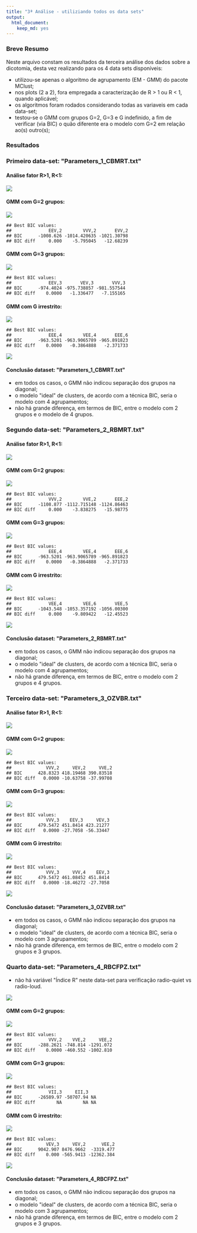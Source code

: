 ```yaml
---
title: "3ª Análise - utiliziando todos os data sets"
output: 
  html_document: 
    keep_md: yes
---
```


<!-- <style> -->
<!-- body { -->
<!-- text-align: justify} -->
<!-- </style> -->


### Breve Resumo
Neste arquivo constam os resultados da terceira análise dos dados sobre a dicotomia, desta vez realizando para os 4 data sets disponíveis:

* utilizou-se apenas o algoritmo de agrupamento (EM - GMM) do pacote MClust;
* nos plots (2 a 2), fora empregada a caracterização de R > 1 ou R < 1, quando aplicável;
* os algoritmos foram rodados considerando todas as variaveis em cada data-set;
* testou-se o GMM com grupos G=2, G=3 e G indefinido, a fim de verificar (via BIC) o quão diferente era o modelo com G=2 em relação ao(s) outro(s);


### Resultados



### Primeiro data-set: "Parameters_1_CBMRT.txt"

#### Análise fator R>1, R<1:

![](resultados_analise3_files/figure-html/r1-1.png)<!-- -->


#### GMM com G=2 grupos:


![](resultados_analise3_files/figure-html/G2_1-1.png)<!-- -->

```
## Best BIC values:
##              EEV,2        VVV,2       EVV,2
## BIC      -1008.626 -1014.420635 -1021.30798
## BIC diff     0.000    -5.795045   -12.68239
```



#### GMM com G=3 grupos:


![](resultados_analise3_files/figure-html/G3_1-1.png)<!-- -->

```
## Best BIC values:
##              EEV,3       VEV,3       VVV,3
## BIC      -974.4024 -975.738857 -981.557544
## BIC diff    0.0000   -1.336477   -7.155165
```




#### GMM com G irrestrito:

![](resultados_analise3_files/figure-html/G4_1-1.png)<!-- -->

```
## Best BIC values:
##              EEE,4        VEE,4       EEE,6
## BIC      -963.5201 -963.9065789 -965.891823
## BIC diff    0.0000   -0.3864888   -2.371733
```

![](resultados_analise3_files/figure-html/G4_1-2.png)<!-- -->


#### Conclusão dataset: "Parameters_1_CBMRT.txt"

* em todos os casos, o GMM não indicou separação dos grupos na diagonal;
* o modelo "ideal" de clusters, de acordo com a técnica BIC, seria o modelo com 4 agrupamentos;
* não há grande diferença, em termos de BIC, entre o modelo com 2 grupos e o modelo de 4 grupos.



### Segundo data-set: "Parameters_2_RBMRT.txt"

#### Análise fator R>1, R<1:

![](resultados_analise3_files/figure-html/r2-1.png)<!-- -->


#### GMM com G=2 grupos:


![](resultados_analise3_files/figure-html/G2_2-1.png)<!-- -->

```
## Best BIC values:
##              VVV,2        VVE,2       EEE,2
## BIC      -1108.877 -1112.715148 -1124.86463
## BIC diff     0.000    -3.838275   -15.98775
```


#### GMM com G=3 grupos:

![](resultados_analise3_files/figure-html/G3_2-1.png)<!-- -->

```
## Best BIC values:
##              EEE,4        VEE,4       EEE,6
## BIC      -963.5201 -963.9065789 -965.891823
## BIC diff    0.0000   -0.3864888   -2.371733
```



#### GMM com G irrestrito:

![](resultados_analise3_files/figure-html/G4_2-1.png)<!-- -->

```
## Best BIC values:
##              VEE,4        VEE,6       VEE,5
## BIC      -1043.548 -1053.357192 -1056.00300
## BIC diff     0.000    -9.809422   -12.45523
```

![](resultados_analise3_files/figure-html/G4_2-2.png)<!-- -->


#### Conclusão dataset: "Parameters_2_RBMRT.txt"

* em todos os casos, o GMM não indicou separação dos grupos na diagonal;
* o modelo "ideal" de clusters, de acordo com a técnica BIC, seria o modelo com 4 agrupamentos;
* não há grande diferença, em termos de BIC, entre o modelo com 2 grupos e 4 grupos.


### Terceiro data-set: "Parameters_3_OZVBR.txt"

#### Análise fator R>1, R<1:

![](resultados_analise3_files/figure-html/r3-1.png)<!-- -->


#### GMM com G=2 grupos:


![](resultados_analise3_files/figure-html/G2_3-1.png)<!-- -->

```
## Best BIC values:
##             VVV,2     VEV,2     VVE,2
## BIC      428.8323 418.19468 390.83518
## BIC diff   0.0000 -10.63758 -37.99708
```


#### GMM com G=3 grupos:

![](resultados_analise3_files/figure-html/G3_3-1.png)<!-- -->

```
## Best BIC values:
##             VVV,3    EEV,3     VEV,3
## BIC      479.5472 451.8414 423.21277
## BIC diff   0.0000 -27.7058 -56.33447
```



#### GMM com G irrestrito:

![](resultados_analise3_files/figure-html/G4_3-1.png)<!-- -->

```
## Best BIC values:
##             VVV,3     VVV,4    EEV,3
## BIC      479.5472 461.08452 451.8414
## BIC diff   0.0000 -18.46272 -27.7058
```

![](resultados_analise3_files/figure-html/G4_3-2.png)<!-- -->


#### Conclusão dataset: "Parameters_3_OZVBR.txt"

* em todos os casos, o GMM não indicou separação dos grupos na diagonal;
* o modelo "ideal" de clusters, de acordo com a técnica BIC, seria o modelo com 3 agrupamentos;
* não há grande diferença, em termos de BIC, entre o modelo com 2 grupos e 3 grupos.



### Quarto data-set: "Parameters_4_RBCFPZ.txt"

* não há variável "Índice R" neste data-set para verificação radio-quiet vs radio-loud.


![](resultados_analise3_files/figure-html/r4-1.png)<!-- -->


#### GMM com G=2 grupos:


![](resultados_analise3_files/figure-html/G2_4-1.png)<!-- -->

```
## Best BIC values:
##              VVV,2    VVE,2     VEE,2
## BIC      -288.2621 -748.814 -1291.072
## BIC diff    0.0000 -460.552 -1002.810
```


#### GMM com G=3 grupos:

![](resultados_analise3_files/figure-html/G3_4-1.png)<!-- -->

```
## Best BIC values:
##              VII,3     EII,3   
## BIC      -26589.97 -50707.94 NA
## BIC diff        NA        NA NA
```



#### GMM com G irrestrito:

![](resultados_analise3_files/figure-html/G4_4-1.png)<!-- -->

```
## Best BIC values:
##             VEV,3     VEV,2      VEE,2
## BIC      9042.907 8476.9662  -3319.477
## BIC diff    0.000 -565.9413 -12362.384
```

![](resultados_analise3_files/figure-html/G4_4-2.png)<!-- -->


#### Conclusão dataset: "Parameters_4_RBCFPZ.txt"

* em todos os casos, o GMM não indicou separação dos grupos na diagonal;
* o modelo "ideal" de clusters, de acordo com a técnica BIC, seria o modelo com 3 agrupamentos;
* não há grande diferença, em termos de BIC, entre o modelo com 2 grupos e 3 grupos.
